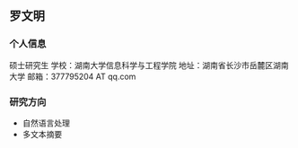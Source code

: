 ## 罗文明
### 个人信息
硕士研究生
学校：湖南大学信息科学与工程学院
地址：湖南省长沙市岳麓区湖南大学
邮箱：377795204 AT qq.com
### 研究方向
- 自然语言处理
- 多文本摘要
